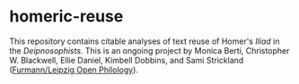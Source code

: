 # homeric-reuse

This repository contains citable analyses of text reuse of Homer's *Iliad* in the *Deipnosophists*.
This is an ongoing project by Monica Berti, Christopher W. Blackwell, Ellie Daniel, Kimbell Dobbins, and Sami Strickland ([Furmann/Leipzig Open Philology](http://fuluopenphilologyfel.wix.com/furman-leipzig)).


